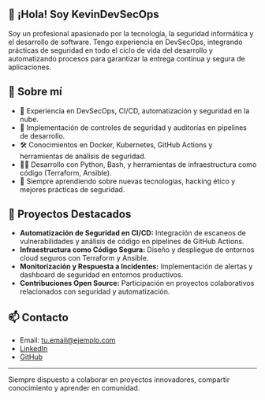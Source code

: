 ## 👋 ¡Hola! Soy KevinDevSecOps

Soy un profesional apasionado por la tecnología, la seguridad informática y el desarrollo de software. Tengo experiencia en DevSecOps, integrando prácticas de seguridad en todo el ciclo de vida del desarrollo y automatizando procesos para garantizar la entrega continua y segura de aplicaciones.

## 🚀 Sobre mí

- 💼 Experiencia en DevSecOps, CI/CD, automatización y seguridad en la nube.
- 🔐 Implementación de controles de seguridad y auditorías en pipelines de desarrollo.
- 🛠️ Conocimientos en Docker, Kubernetes, GitHub Actions y herramientas de análisis de seguridad.
- 👨‍💻 Desarrollo con Python, Bash, y herramientas de infraestructura como código (Terraform, Ansible).
- 🌱 Siempre aprendiendo sobre nuevas tecnologías, hacking ético y mejores prácticas de seguridad.

## 📁 Proyectos Destacados

- **Automatización de Seguridad en CI/CD:** Integración de escaneos de vulnerabilidades y análisis de código en pipelines de GitHub Actions.
- **Infraestructura como Código Segura:** Diseño y despliegue de entornos cloud seguros con Terraform y Ansible.
- **Monitorización y Respuesta a Incidentes:** Implementación de alertas y dashboard de seguridad en entornos productivos.
- **Contribuciones Open Source:** Participación en proyectos colaborativos relacionados con seguridad y automatización.

## 📫 Contacto

- Email: tu.email@ejemplo.com
- [LinkedIn](https://www.linkedin.com/in/KevinDevSecOPs/)
- [GitHub](https://github.com/KevinDevSecOps)

---

Siempre dispuesto a colaborar en proyectos innovadores, compartir conocimiento y aprender en comunidad.
